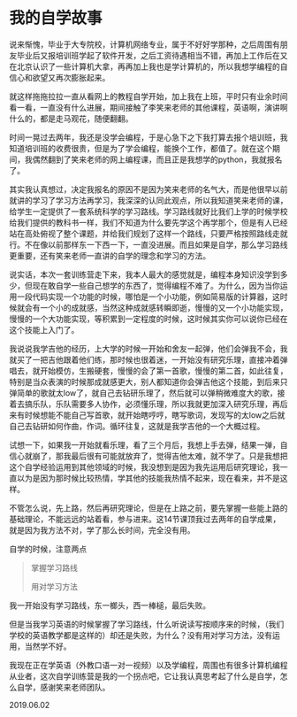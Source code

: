 # 我的自学故事 #

说来惭愧，毕业于大专院校，计算机网络专业，属于不好好学那种，之后周围有朋友毕业后又报培训班学起了软件开发，之后工资待遇相当不错，再加上工作后在又在北京认识了一些计算机大拿，再再加上我也是学计算机的，所以我想学编程的自信心和欲望又再次膨胀起来。

就这样拖拖拉拉一直从看网上的教程自学开始，加上我在上班，平时只有业余时间看一看，一直没有什么进展，期间接触了李笑来老师的其他课程，英语啊，演讲啊什么的，都是走马观花，随便翻翻。

时间一晃过去两年，我还是没学会编程，于是心急下之下我打算去报个培训班，我知道培训班的收费很贵，但是为了学会编程，能换个工作，都值了。就在这个期间，我偶然翻到了笑来老师的网上编程课，而且正是我想学的python，我就报名了。

其实我认真想过，决定我报名的原因不是因为笑来老师的名气大，而是他很早以前就讲的学习了学习方法再学习，我深深的认同此观点，所以我知道笑来老师的课，给学生一定提供了一套系统科学的学习路线。学习路线就好比我们上学的时候学校给我们提供的教科书一样，我们不知道为什么要先学这个再学那个，但是有人已经站在高处俯视了整个课题，并给我们规划了这样一个路线，只要严格按照路线走就行。不在像以前那样东一下西一下，一直没进展。而且如果是自学，那么学习路线更重要，还有笑来老师一直讲的自学的理念和学习的方法。

说实话，本次一套训练营走下来，我本人最大的感觉就是，编程本身知识没学到多少，但现在敢自学一些自己想学的东西了，觉得编程不难了。为什么，因为当你运用一段代码实现一个功能的时候，哪怕是一个小功能，例如简易版的计算器，这时候就会有一个小的成就感，当然这种成就感转瞬即逝，慢慢的又一个小功能实现，慢慢的一个大功能实现，等积累到一定程度的时候，这时候其实你可以说你已经在这个技能上入门了。

我说说我学吉他的经历，上大学的时候一开始和舍友一起弹，他们会弹我不会，我就买了一把吉他跟着他们练，那时候也很着迷，一开始没有研究乐理，直接冲着弹唱去，就开始模仿，生搬硬套，慢慢的会了第一首歌，慢慢的第二首，如此往复，特别是当众表演的时候那成就感更大，别人都知道你会弹吉他这个技能，到后来只弹简单的歌就太low了，就自己去钻研乐理了，然后就可以弹稍微难度大的歌，接着去搞乐队，乐队需要多人协作，必须懂乐理，所以我就更加深入研究乐理，再后来有时候想能不能自己写首歌，就开始瞎哼哼，瞎写歌词，发现写的太low之后就自己去钻研如何作曲，作词。循环往复，这就是我学吉他的一个大概过程。

试想一下，如果我一开始就看乐理，看了三个月后，我想上手去弹，结果一弹，自信心就崩了，那我最后很有可能就放弃了，觉得吉他太难，就不学了。只是我想把这个自学经验运用到其他领域的时候，我没想到是因为我先运用后研究理论，我一直以为是因为那时候比较热情，学其他的技能我热情不起来，现在看来，并不是这样。

不管怎么说，先上路，然后再研究理论，但是在上路之前，要先掌握一些能上路的基础理论，不能远远的站着看，参与进来。这14节课顶我过去两年的自学成果，就是因为我方法不对，学了那么长时间，完全没有用。

自学的时候，注意两点

> 掌握学习路线
> 
> 用对学习方法

我一开始没有学习路线，东一榔头，西一棒槌，最后失败。

但是当我学习英语的时候掌握了学习路线，什么听说读写按顺序来的时候，（我们学校的英语教学都是这样的）却还是失败，为什么？没有用对学习方法，没有运用，当然学不好。

我现在正在学英语（外教口语一对一视频）以及学编程，周围也有很多计算机编程从业者，这次自学训练营是我的一个拐点吧，它让我认真思考起了什么是自学，怎么自学，感谢笑来老师团队。

2019.06.02